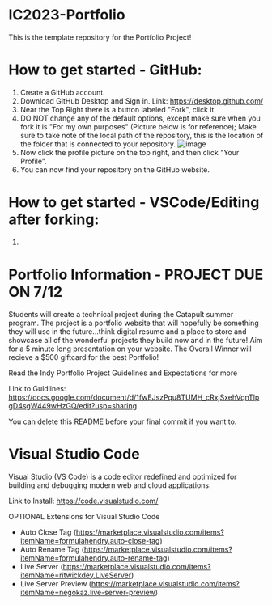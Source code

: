# IC2023-Portfolio
This is the template repository for the Portfolio Project!

# How to get started - GitHub:
1. Create a GitHub account.
2. Download GitHub Desktop and Sign in. Link: https://desktop.github.com/
3. Near the Top Right there is a button labeled "Fork", click it.
4. DO NOT change any of the default options, except make sure when you fork it is "For my own purposes" (Picture below is for reference); Make sure to take note of the local path of the repository, this is the location of the folder that is connected to your repository. 
![image](https://github.com/RidgeFalco/IC2023-Portfolio/assets/89974909/92a1c1f5-87bc-4fc7-8cea-949f94a90715)
5. Now click the profile picture on the top right, and then click "Your Profile".
6. You can now find your repository on the GitHub website.

# How to get started - VSCode/Editing after forking:
1. 

# Portfolio Information - PROJECT DUE ON 7/12
Students will create a technical project during the Catapult summer program. The project is a portfolio website that will hopefully be something they will use in the future...think digital resume and a place to store and showcase all of the wonderful projects they build now and in the future! Aim for a 5 minute long presentation on your website. The Overall Winner will recieve a $500 giftcard for the best Portfolio!

Read the Indy Portfolio Project Guidelines and Expectations for more

Link to Guidlines: https://docs.google.com/document/d/1fwEJszPqu8TUMH_cRxjSxehVqnTlpgD4sgW449wHzGQ/edit?usp=sharing

You can delete this README before your final commit if you want to.

# Visual Studio Code 
Visual Studio (VS Code) is a code editor redefined and optimized for building and debugging modern web and cloud applications. 

Link to Install: https://code.visualstudio.com/

OPTIONAL Extensions for Visual Studio Code
- Auto Close Tag (https://marketplace.visualstudio.com/items?itemName=formulahendry.auto-close-tag)
- Auto Rename Tag (https://marketplace.visualstudio.com/items?itemName=formulahendry.auto-rename-tag)
- Live Server (https://marketplace.visualstudio.com/items?itemName=ritwickdey.LiveServer)
- Live Server Preview (https://marketplace.visualstudio.com/items?itemName=negokaz.live-server-preview)
